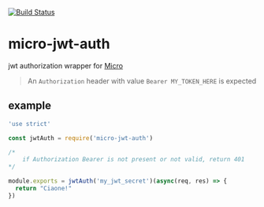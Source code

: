 [![Build Status](https://travis-ci.org/kandros/micro-jwt-auth.svg?branch=master)](https://travis-ci.org/kandros/micro-jwt-auth)

# micro-jwt-auth
jwt authorization wrapper for [Micro](https://github.com/zeit/micro)

> An `Authorization` header with value `Bearer MY_TOKEN_HERE` is expected

## example
```javascript
'use strict'

const jwtAuth = require('micro-jwt-auth')

/*
    if Authorization Bearer is not present or not valid, return 401
*/

module.exports = jwtAuth('my_jwt_secret')(async(req, res) => {
  return "Ciaone!"
})
```

